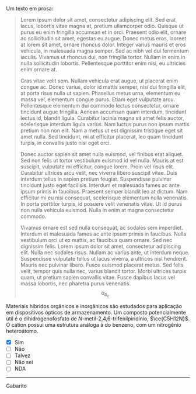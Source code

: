 Um texto em prosa:

> Lorem ipsum dolor sit amet, consectetur adipiscing elit. Sed erat lacus, lobortis vitae magna at, pretium ullamcorper odio. Quisque ut purus eu enim fringilla accumsan et in orci. Praesent odio elit, ornare ac sollicitudin sit amet, egestas eu augue. Donec metus eros, laoreet at lorem sit amet, ornare rhoncus dolor. Integer varius mauris et eros vehicula, in malesuada magna semper. Sed ac nibh vel dui fermentum iaculis. Vivamus ut rhoncus dui, non fringilla tortor. Nullam in enim in nulla sollicitudin lobortis. Pellentesque porttitor enim nisi, eu ultricies enim ornare at.
> 
> Cras vitae velit sem. Nullam vehicula erat augue, ut placerat enim congue ac. Donec varius, dolor id mattis semper, nisi dui fringilla elit, at porta risus nulla ut sapien. Phasellus metus urna, elementum eu massa vel, elementum congue purus. Etiam eget vulputate arcu. Pellentesque elementum dui commodo lectus consectetur, ornare tincidunt augue fringilla. Aenean accumsan quam interdum, tincidunt lectus id, blandit ligula. Curabitur lacinia magna sit amet felis auctor, scelerisque interdum ligula varius. Nam luctus purus non ipsum mattis pretium non non elit. Nam a metus ut est dignissim tristique eget sit amet nulla. Sed tincidunt, mi at efficitur placerat, leo quam tincidunt turpis, in convallis justo nisi eget orci.
> 
> Donec auctor sapien sit amet nulla euismod, vel finibus erat aliquet. Sed non felis ut tortor vestibulum euismod id vel nulla. Mauris at est suscipit, vulputate mi efficitur, congue lorem. Proin vel risus elit. Curabitur ultrices arcu velit, nec viverra libero suscipit vitae. Duis interdum tellus in sapien pretium feugiat. Suspendisse pulvinar tincidunt justo eget facilisis. Interdum et malesuada fames ac ante ipsum primis in faucibus. Praesent semper blandit leo at dictum. Nam efficitur mi eu nisi consequat, scelerisque elementum nulla venenatis. In porta porttitor turpis, id posuere velit venenatis vitae. Ut id purus non nulla vehicula euismod. Nulla in enim at magna consectetur commodo.
> 
> Vivamus ornare est sed nulla consequat, ac sodales sem imperdiet. Interdum et malesuada fames ac ante ipsum primis in faucibus. Nulla vestibulum orci ut ex mattis, ac faucibus quam ornare. Sed nec dignissim felis. Lorem ipsum dolor sit amet, consectetur adipiscing elit. Nulla nec sodales risus. Nullam ac varius ante, ut interdum neque. Suspendisse vulputate tellus ut lacus viverra, a ultrices nisl hendrerit. Mauris nec pulvinar libero. Fusce euismod placerat metus. Sed felis velit, tempor quis nulla nec, varius blandit tortor. Morbi ultrices turpis quam, ut pretium sapien convallis vitae. Fusce dapibus lacus vel massa lobortis, nec pharetra purus venenatis.
$$
    a_b_c
$$

Materiais híbridos orgânicos e inorgânicos são estudados para aplicação em dispositivos ópticos de armazenamento. Um composto potencialmente útil é o dihidrogenofosfato de *N*-metil-2,4,6-trifenilpiridínio, $\ce{C5H12N}$. O cátion possui uma estrutura análoga à do benzeno, com um nitrogênio heteroátomo. 

- [x] Sim
- [ ] Não
- [ ] Talvez
- [ ] Não sei
- [ ] NDA

---

Gabarito
